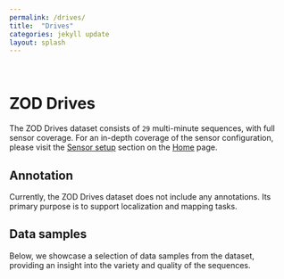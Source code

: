 ```yaml
---
permalink: /drives/
title:  "Drives"
categories: jekyll update
layout: splash
---
```

<br>

# ZOD Drives

The ZOD Drives dataset consists of `29` multi-minute sequences, with full sensor coverage. For an in-depth coverage of the sensor configuration, please visit the [Sensor setup](/#sensor-setup) section on the [Home](/) page.

## Annotation

Currently, the ZOD Drives dataset does not include any annotations. Its primary purpose is to support localization and mapping tasks.

## Data samples
Below, we showcase a selection of data samples from the dataset, providing an insight into the variety and quality of the sequences.


<!-- <figure class="half">
<a href="/assets/images/frames/000766_camera.jpg" title="Camera Frame #000766" alt="Camera Frame #000766">
<img src="/assets/images/frames/000766_camera.jpg"  alt=""></a>
<a href="/assets/images/frames/000766_lidar.png" title="Lidar Frame #000766" alt="Lidar Frame #000766">
<img src="/assets/images/frames/000766_lidar.png" alt=""></a>
<figcaption>Rainy scene, obscuring both camera and LiDAR. Note the hallucinated wall in the point cloud (in the front-left of the ego-vehicle) caused by water droplets on the sensor. Frame #000766.</figcaption>
</figure> -->

<!-- point cloud accumulation -->